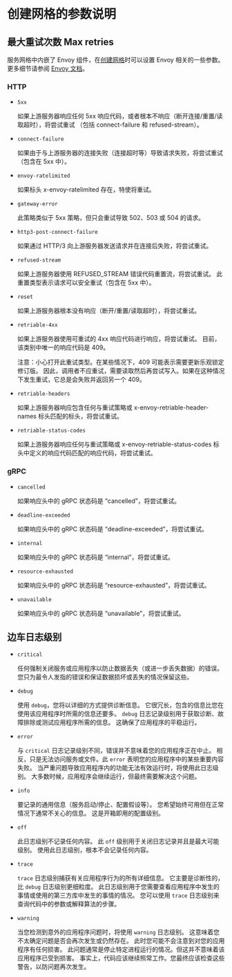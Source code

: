 # 创建网格的参数说明

## 最大重试次数 Max retries

服务网格中内嵌了 Envoy 组件，在[创建网格](./README.md)时可以设置 Envoy 相关的一些参数。
更多细节请参阅 [Envoy 文档](https://www.envoyproxy.io/docs/envoy/latest/configuration/http/http_filters/router_filter#x-envoy-retry-on)。

### HTTP

- `5xx`

    如果上游服务器响应任何 5xx 响应代码，或者根本不响应（断开连接/重置/读取超时），将尝试重试
    （包括 connect-failure 和 refused-stream）。

- `connect-failure`

    如果由于与上游服务器的连接失败（连接超时等）导致请求失败，将尝试重试（包含在 5xx 中）。

- `envoy-ratelimited`

    如果标头 x-envoy-ratelimited 存在，特使将重试。

- `gateway-error`

    此策略类似于 5xx 策略，但只会重试导致 502、503 或 504 的请求。

- `http3-post-connect-failure`

    如果通过 HTTP/3 向上游服务器发送请求并在连接后失败，将尝试重试。

- `refused-stream`

    如果上游服务器使用 REFUSED_STREAM 错误代码重置流，将尝试重试。
    此重置类型表示请求可以安全重试（包含在 5xx 中）。

- `reset`

    如果上游服务器根本没有响应（断开/重置/读取超时），将尝试重试。

- `retriable-4xx`

    如果上游服务器使用可重试的 4xx 响应代码进行响应，将尝试重试。
    目前，该类别中唯一的响应代码是 409。

    注意：小心打开此重试类型。在某些情况下，409 可能表示需要更新乐观锁定修订版。
    因此，调用者不应重试，需要读取然后再尝试写入。如果在这种情况下发生重试，它总是会失败并返回另一个 409。

- `retriable-headers`

    如果上游服务器响应包含任何与重试策略或 x-envoy-retriable-header-names 标头匹配的标头，将尝试重试。

- `retriable-status-codes`

    如果上游服务器响应任何与重试策略或 x-envoy-retriable-status-codes 标头中定义的响应代码匹配的响应代码，将尝试重试。

### gRPC

- `cancelled`

    如果响应头中的 gRPC 状态码是 “cancelled”，将尝试重试。

- `deadline-exceeded`

    如果响应头中的 gRPC 状态码是 “deadline-exceeded”，将尝试重试。

- `internal`

    如果响应头中的 gRPC 状态码是 “internal”，将尝试重试。

- `resource-exhausted`

    如果响应头中的 gRPC 状态码是 “resource-exhausted”，将尝试重试。

- `unavailable`

    如果响应头中的 gRPC 状态码是 “unavailable”，将尝试重试。

## 边车日志级别

- `critical`

    任何强制关闭服务或应用程序以防止数据丢失（或进一步丢失数据）的错误。
    您只为最令人发指的错误和保证数据损坏或丢失的情况保留这些。

- `debug`

    使用 `debug`，您将以详细的方式提供诊断信息。
    它很冗长，包含的信息比您在使用该应用程序时所需的信息还要多。
    `debug` 日志记录级别用于获取诊断、故障排除或测试应用程序所需的信息。 这确保了应用程序的平稳运行。

- `error`

    与 `critical` 日志记录级别不同，错误并不意味着您的应用程序正在中止。
    相反，只是无法访问服务或文件。此 `error` 表明您的应用程序中的某些重要内容失败。
    当严重问题导致应用程序内的功能无法有效运行时，将使用此日志级别。
    大多数时候，应用程序会继续运行，但最终需要解决这个问题。

- `info`

    要记录的通用信息（服务启动/停止、配置假设等）。
    您希望始终可用但在正常情况下通常不关心的信息。
    这是开箱即用的配置级别。

- `off`

    此日志级别不记录任何内容。
    此 `off` 级别用于关闭日志记录并且是最大可能级别。
    使用此日志级别，根本不会记录任何内容。

- `trace`

    `trace` 日志级别捕获有关应用程序行为的所有详细信息。
    它主要是诊断性的，比 `debug` 日志级别更细粒度。
    此日志级别用于您需要查看应用程序中发生的事情或使用的第三方库中发生的事情的情况。
    您可以使用 `trace` 日志级别来查询代码中的参数或解释算法的步骤。

- `warning`

    当您检测到意外的应用程序问题时，将使用 `warning` 日志级别。
    这意味着您不太确定问题是否会再次发生或仍然存在。 此时您可能不会注意到对您的应用程序有任何损害。
    此问题通常是停止特定进程运行的情况。但这并不意味着该应用程序已受到损害。
    事实上，代码应该继续照常工作。您最终应该检查这些警告，以防问题再次发生。
